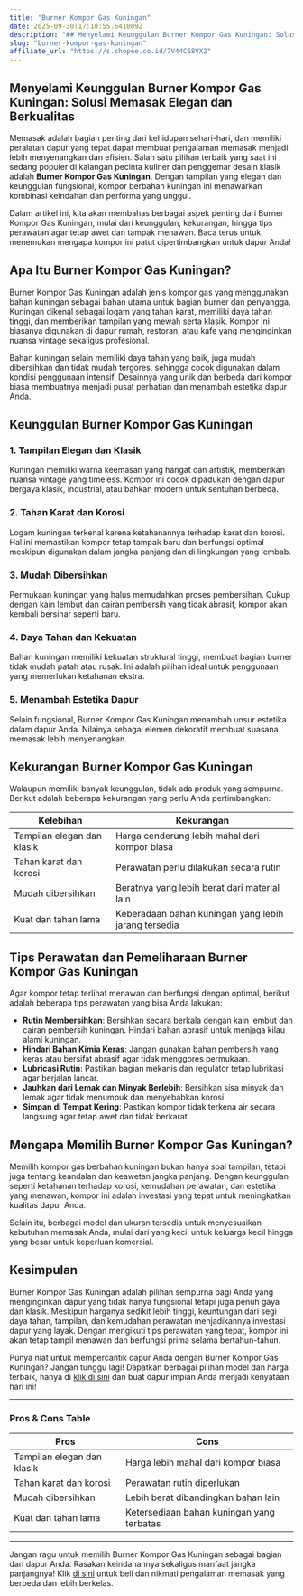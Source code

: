 ```yaml
---
title: "Burner Kompor Gas Kuningan"
date: 2025-09-30T17:10:55.641009Z
description: "## Menyelami Keunggulan Burner Kompor Gas Kuningan: Solusi Memasak Elegan dan Berkualitas..."
slug: "burner-kompor-gas-kuningan"
affiliate_url: "https://s.shopee.co.id/7V44C68VX2"
---
```

## Menyelami Keunggulan Burner Kompor Gas Kuningan: Solusi Memasak Elegan dan Berkualitas

Memasak adalah bagian penting dari kehidupan sehari-hari, dan memiliki peralatan dapur yang tepat dapat membuat pengalaman memasak menjadi lebih menyenangkan dan efisien. Salah satu pilihan terbaik yang saat ini sedang populer di kalangan pecinta kuliner dan penggemar desain klasik adalah **Burner Kompor Gas Kuningan**. Dengan tampilan yang elegan dan keunggulan fungsional, kompor berbahan kuningan ini menawarkan kombinasi keindahan dan performa yang unggul.

Dalam artikel ini, kita akan membahas berbagai aspek penting dari Burner Kompor Gas Kuningan, mulai dari keunggulan, kekurangan, hingga tips perawatan agar tetap awet dan tampak menawan. Baca terus untuk menemukan mengapa kompor ini patut dipertimbangkan untuk dapur Anda!

## Apa Itu Burner Kompor Gas Kuningan?

Burner Kompor Gas Kuningan adalah jenis kompor gas yang menggunakan bahan kuningan sebagai bahan utama untuk bagian burner dan penyangga. Kuningan dikenal sebagai logam yang tahan karat, memiliki daya tahan tinggi, dan memberikan tampilan yang mewah serta klasik. Kompor ini biasanya digunakan di dapur rumah, restoran, atau kafe yang menginginkan nuansa vintage sekaligus profesional.

Bahan kuningan selain memiliki daya tahan yang baik, juga mudah dibersihkan dan tidak mudah tergores, sehingga cocok digunakan dalam kondisi penggunaan intensif. Desainnya yang unik dan berbeda dari kompor biasa membuatnya menjadi pusat perhatian dan menambah estetika dapur Anda.

## Keunggulan Burner Kompor Gas Kuningan

### 1. Tampilan Elegan dan Klasik
Kuningan memiliki warna keemasan yang hangat dan artistik, memberikan nuansa vintage yang timeless. Kompor ini cocok dipadukan dengan dapur bergaya klasik, industrial, atau bahkan modern untuk sentuhan berbeda.

### 2. Tahan Karat dan Korosi
Logam kuningan terkenal karena ketahanannya terhadap karat dan korosi. Hal ini memastikan kompor tetap tampak baru dan berfungsi optimal meskipun digunakan dalam jangka panjang dan di lingkungan yang lembab.

### 3. Mudah Dibersihkan
Permukaan kuningan yang halus memudahkan proses pembersihan. Cukup dengan kain lembut dan cairan pembersih yang tidak abrasif, kompor akan kembali bersinar seperti baru.

### 4. Daya Tahan dan Kekuatan
Bahan kuningan memiliki kekuatan struktural tinggi, membuat bagian burner tidak mudah patah atau rusak. Ini adalah pilihan ideal untuk penggunaan yang memerlukan ketahanan ekstra.

### 5. Menambah Estetika Dapur
Selain fungsional, Burner Kompor Gas Kuningan menambah unsur estetika dalam dapur Anda. Nilainya sebagai elemen dekoratif membuat suasana memasak lebih menyenangkan.

## Kekurangan Burner Kompor Gas Kuningan

Walaupun memiliki banyak keunggulan, tidak ada produk yang sempurna. Berikut adalah beberapa kekurangan yang perlu Anda pertimbangkan:

| Kelebihan                         | Kekurangan                                   |
|----------------------------------|----------------------------------------------|
| Tampilan elegan dan klasik      | Harga cenderung lebih mahal dari kompor biasa |
| Tahan karat dan korosi          | Perawatan perlu dilakukan secara rutin    |
| Mudah dibersihkan               | Beratnya yang lebih berat dari material lain |
| Kuat dan tahan lama             | Keberadaan bahan kuningan yang lebih jarang tersedia |

## Tips Perawatan dan Pemeliharaan Burner Kompor Gas Kuningan

Agar kompor tetap terlihat menawan dan berfungsi dengan optimal, berikut adalah beberapa tips perawatan yang bisa Anda lakukan:

- **Rutin Membersihkan**: Bersihkan secara berkala dengan kain lembut dan cairan pembersih kuningan. Hindari bahan abrasif untuk menjaga kilau alami kuningan.
- **Hindari Bahan Kimia Keras**: Jangan gunakan bahan pembersih yang keras atau bersifat abrasif agar tidak menggores permukaan.
- **Lubricasi Rutin**: Pastikan bagian mekanis dan regulator tetap lubrikasi agar berjalan lancar.
- **Jauhkan dari Lemak dan Minyak Berlebih**: Bersihkan sisa minyak dan lemak agar tidak menumpuk dan menyebabkan korosi.
- **Simpan di Tempat Kering**: Pastikan kompor tidak terkena air secara langsung agar tetap awet dan tidak berkarat.

## Mengapa Memilih Burner Kompor Gas Kuningan?

Memilih kompor gas berbahan kuningan bukan hanya soal tampilan, tetapi juga tentang keandalan dan keawetan jangka panjang. Dengan keunggulan seperti ketahanan terhadap korosi, kemudahan perawatan, dan estetika yang menawan, kompor ini adalah investasi yang tepat untuk meningkatkan kualitas dapur Anda.

Selain itu, berbagai model dan ukuran tersedia untuk menyesuaikan kebutuhan memasak Anda, mulai dari yang kecil untuk keluarga kecil hingga yang besar untuk keperluan komersial.

## Kesimpulan

Burner Kompor Gas Kuningan adalah pilihan sempurna bagi Anda yang menginginkan dapur yang tidak hanya fungsional tetapi juga penuh gaya dan klasik. Meskipun harganya sedikit lebih tinggi, keuntungan dari segi daya tahan, tampilan, dan kemudahan perawatan menjadikannya investasi dapur yang layak. Dengan mengikuti tips perawatan yang tepat, kompor ini akan tetap tampil menawan dan berfungsi prima selama bertahun-tahun.

Punya niat untuk mempercantik dapur Anda dengan Burner Kompor Gas Kuningan? Jangan tunggu lagi! Dapatkan berbagai pilihan model dan harga terbaik, hanya di [klik di sini](https://s.shopee.co.id/7V44C68VX2) dan buat dapur impian Anda menjadi kenyataan hari ini!

---

### Pros & Cons Table

| **Pros**                         | **Cons**                                           |
|----------------------------------|----------------------------------------------------|
| Tampilan elegan dan klasik      | Harga lebih mahal dari kompor biasa               |
| Tahan karat dan korosi          | Perawatan rutin diperlukan                         |
| Mudah dibersihkan               | Lebih berat dibandingkan bahan lain               |
| Kuat dan tahan lama             | Ketersediaan bahan kuningan yang terbatas         |

---

Jangan ragu untuk memilih Burner Kompor Gas Kuningan sebagai bagian dari dapur Anda. Rasakan keindahannya sekaligus manfaat jangka panjangnya! Klik [di sini](https://s.shopee.co.id/7V44C68VX2) untuk beli dan nikmati pengalaman memasak yang berbeda dan lebih berkelas.